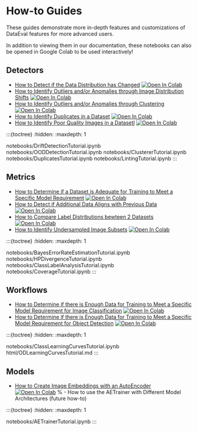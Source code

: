 How-to Guides
=========

These guides demonstrate more in-depth features and customizations of DataEval features for more advanced users.

In addition to viewing them in our documentation, these notebooks can also be opened in Google Colab to be used interactively!

Detectors
---------

- [How to Detect if the Data Distribution has Changed](notebooks/DriftDetectionTutorial) [![Open In Colab][colab-badge]][drift-colab]
- [How to Identify Outliers and/or Anomalies through Image Distribution Shifts](notebooks/OODDetectionTutorial) [![Open In Colab][colab-badge]][out-colab]
- [How to Identify Outliers and/or Anomalies through Clustering](notebooks/ClustererTutorial) [![Open In Colab][colab-badge]][clust-colab]
- [How to Identify Duplicates in a Dataset](notebooks/DuplicatesTutorial) [![Open In Colab][colab-badge]][dup-colab]
- [How to Identify Poor Quality Images in a Datasetl](notebooks/LintingTutorial) [![Open In Colab][colab-badge]][lint-colab]

:::{toctree}
:hidden:
:maxdepth: 1

notebooks/DriftDetectionTutorial.ipynb
notebooks/OODDetectionTutorial.ipynb
notebooks/ClustererTutorial.ipynb
notebooks/DuplicatesTutorial.ipynb
notebooks/LintingTutorial.ipynb
:::

Metrics
-------

- [How to Determine if a Dataset is Adequate for Training to Meet a Specific Model Requirement](notebooks/BayesErrorRateEstimationTutorial) [![Open In Colab][colab-badge]][ber-colab]
- [How to Detect if Additional Data Aligns with Previous Data](notebooks/HPDivergenceTutorial) [![Open In Colab][colab-badge]][div-colab]
- [How to Compare Label Distributions bewteen 2 Datasets](notebooks/ClassLabelAnalysisTutorial) [![Open In Colab][colab-badge]][lbl-colab]
- [How to Identify Undersampled Image Subsets](notebooks/CoverageTutorial) [![Open In Colab][colab-badge]][cov-colab]

:::{toctree}
:hidden:
:maxdepth: 1

notebooks/BayesErrorRateEstimationTutorial.ipynb
notebooks/HPDivergenceTutorial.ipynb
notebooks/ClassLabelAnalysisTutorial.ipynb
notebooks/CoverageTutorial.ipynb
:::

Workflows
---------

- [How to Determine if there is Enough Data for Training to Meet a Specific Model Requirement for Image Classification](notebooks/ClassLearningCurvesTutorial) [![Open In Colab][colab-badge]][suff-colab]
- [How to Determine if there is Enough Data for Training to Meet a Specific Model Requirement for Object Detection](html/ODLearningCurvesTutorial) [![Open In Colab][colab-badge]][odlc-colab]

:::{toctree}
:hidden:
:maxdepth: 1

notebooks/ClassLearningCurvesTutorial.ipynb
html/ODLearningCurvesTutorial.md
:::

Models
------

- [How to Create Image Embeddings with an AutoEncoder](notebooks/AETrainerTutorial) [![Open In Colab][colab-badge]][ae-colab]
% - How to use the AETrainer with Different Model Architectures (future how-to)

:::{toctree}
:hidden:
:maxdepth: 1

notebooks/AETrainerTutorial.ipynb
:::

[colab-badge]: https://colab.research.google.com/assets/colab-badge.svg
[ber-colab]: https://colab.research.google.com/github/aria-ml/dataeval/blob/main/docs/how_to/notebooks/BayesErrorRateEstimationTutorial.ipynb
[suff-colab]: https://colab.research.google.com/github/aria-ml/dataeval/blob/main/docs/how_to/notebooks/ClassLearningCurvesTutorial.ipynb
[div-colab]: https://colab.research.google.com/github/aria-ml/dataeval/blob/main/docs/how_to/notebooks/HPDivergenceTutorial.ipynb
[drift-colab]: https://colab.research.google.com/github/aria-ml/dataeval/blob/main/docs/how_to/notebooks/DriftDivergenceTutorial.ipynb
[out-colab]: https://colab.research.google.com/github/aria-ml/dataeval/blob/main/docs/how_to/notebooks/OODDetectionTutorial.ipynb
[ae-colab]: https://colab.research.google.com/github/aria-ml/dataeval/blob/main/docs/how_to/notebooks/AETrainerTutorial.ipynb
[lbl-colab]: https://colab.research.google.com/github/aria-ml/dataeval/blob/main/docs/how_to/notebooks/ClassLabelAnalysisTutorial.ipynb
[odlc-colab]: https://colab.research.google.com/github/aria-ml/dataeval/blob/main/docs/how_to/notebooks/ODLearningCurvesTutorial.ipynb
[clust-colab]: https://colab.research.google.com/github/aria-ml/dataeval/blob/main/docs/how_to/notebooks/ClustererTutorial.ipynb
[dup-colab]: https://colab.research.google.com/github/aria-ml/dataeval/blob/main/docs/how_to/notebooks/DuplicatesTutorial.ipynb
[lint-colab]: https://colab.research.google.com/github/aria-ml/dataeval/blob/main/docs/how_to/notebooks/LintingTutorial.ipynb
[cov-colab]: https://colab.research.google.com/github/aria-ml/dataeval/blob/main/docs/how_to/notebooks/CoverageTutorial.ipynb
